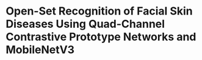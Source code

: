 # Open-Set Recognition of Facial Skin Diseases Using Quad-Channel Contrastive Prototype Networks and MobileNetV3
